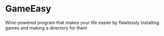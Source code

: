 # GameEasy
Wine-powered program that makes your life easier by flawlessly installing games and making a directory for them

